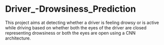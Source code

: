 # Driver_-Drowsiness_Prediction
This project aims at detecting whether a driver is feeling drowsy or is active while driving based on whether both the eyes of the driver are closed representing drowsiness or both the eyes are open using a CNN architecture.
